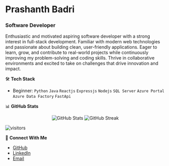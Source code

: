 # Prashanth Badri
### Software Developer

Enthusiastic and motivated aspiring software developer with a strong interest in full-stack development. Familiar with modern web technologies and passionate about building clean, user-friendly applications. Eager to learn, grow, and contribute to real-world projects while continuously improving my problem-solving and coding skills. Thrive in collaborative environments and excited to take on challenges that drive innovation and impact.

🛠️ **Tech Stack**
- Beginner: `Python` `Java` `Reactjs` `Expressjs` `Nodejs` `SQL Server` `Azure Portal` `Azure Data Factory` `FastApi` 

📊 **GitHub Stats**
<p align="center">
  <img src="https://github-readme-stats.vercel.app/api?username=Prashanthbadri112&show_icons=true&theme=dark" alt="GitHub Stats" />
  <img src="https://github-readme-streak-stats.herokuapp.com/?user=Prashanthbadri112&theme=dark" alt="GitHub Streak" />
</p>

  ![visitors](https://visitor-badge.glitch.me/badge?page_id=page.id&left_color=green&right_color=red)
  
🤝 **Connect With Me**
- [GitHub](https://github.com/Prashanthbadri112)
- [LinkedIn](https://www.linkedin.com/in/prashanthbadri/)
- [Email](mailto:prashanthbadri385@gmail.com)
